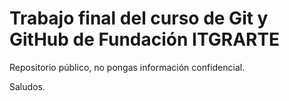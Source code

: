 # Trabajo final del curso de Git y GitHub de Fundación ITGRARTE

Repositorio público, no pongas información confidencial.

Saludos.